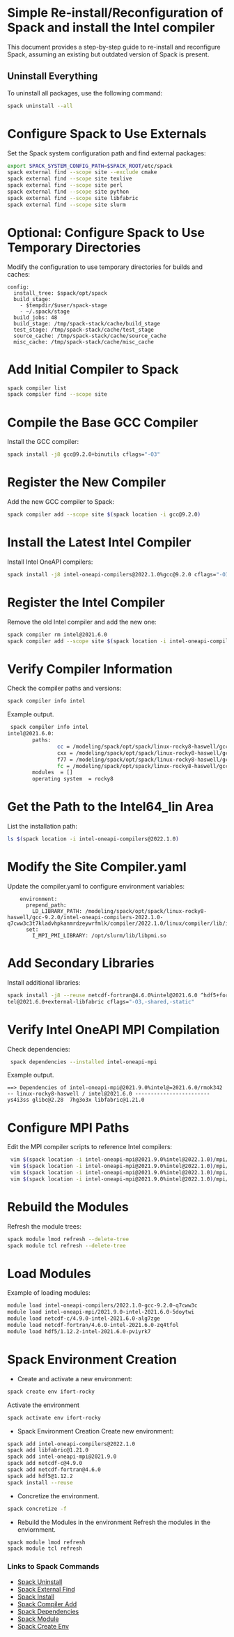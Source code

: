 
# Simple Re-install/Reconfiguration of Spack and install the Intel compiler 

This document provides a step-by-step guide to re-install and reconfigure Spack, assuming an existing but outdated version of Spack is present.

## Uninstall Everything

To uninstall all packages, use the following command:

```bash
spack uninstall --all
```

# Configure Spack to Use Externals
Set the Spack system configuration path and find external packages:

```bash
export SPACK_SYSTEM_CONFIG_PATH=$SPACK_ROOT/etc/spack
spack external find --scope site --exclude cmake
spack external find --scope site texlive 
spack external find --scope site perl 
spack external find --scope site python 
spack external find --scope site libfabric 
spack external find --scope site slurm 
```

# Optional: Configure Spack to Use Temporary Directories

Modify the configuration to use temporary directories for builds and caches:

```text
config:
  install_tree: $spack/opt/spack
  build_stage:
    - $tempdir/$user/spack-stage
    - ~/.spack/stage
  build_jobs: 48
  build_stage: /tmp/spack-stack/cache/build_stage
  test_stage: /tmp/spack-stack/cache/test_stage
  source_cache: /tmp/spack-stack/cache/source_cache
  misc_cache: /tmp/spack-stack/cache/misc_cache
```



# Add Initial Compiler to Spack  

```bash
spack compiler list
spack compiler find --scope site 
```

#  Compile the Base GCC Compiler

Install the GCC compiler:

```bash
spack install -j8 gcc@9.2.0+binutils cflags="-O3"
```

# Register the New Compiler
Add the new GCC compiler to Spack:

```bash 
spack compiler add --scope site $(spack location -i gcc@9.2.0)
```

# Install the Latest Intel Compiler
Install Intel OneAPI compilers:

```bash
spack install -j8 intel-oneapi-compilers@2022.1.0%gcc@9.2.0 cflags="-O3"
```

# Register the Intel Compiler
Remove the old Intel compiler and add the new one:


```bash 
spack compiler rm intel@2021.6.0
spack compiler add --scope site $(spack location -i intel-oneapi-compilers)/compiler/latest/linux/bin/intel64
```

# Verify Compiler Information
Check the compiler paths and versions:

```bash
spack compiler info intel
```

Example output. 

```bash
 spack compiler info intel
intel@2021.6.0: 
        paths:
                cc = /modeling/spack/opt/spack/linux-rocky8-haswell/gcc-9.2.0/intel-oneapi-compilers-2022.1.0-q7cww3c3t7kladvhpkanmrdzeywrfmlk/compiler/latest/linux/bin/intel64/icc
                cxx = /modeling/spack/opt/spack/linux-rocky8-haswell/gcc-9.2.0/intel-oneapi-compilers-2022.1.0-q7cww3c3t7kladvhpkanmrdzeywrfmlk/compiler/latest/linux/bin/intel64/icpc
                f77 = /modeling/spack/opt/spack/linux-rocky8-haswell/gcc-9.2.0/intel-oneapi-compilers-2022.1.0-q7cww3c3t7kladvhpkanmrdzeywrfmlk/compiler/latest/linux/bin/intel64/ifort
                fc = /modeling/spack/opt/spack/linux-rocky8-haswell/gcc-9.2.0/intel-oneapi-compilers-2022.1.0-q7cww3c3t7kladvhpkanmrdzeywrfmlk/compiler/latest/linux/bin/intel64/ifort
        modules  = []
        operating system  = rocky8
```

# Get the Path to the Intel64_lin Area
List the installation path:

```bash
ls $(spack location -i intel-oneapi-compilers@2022.1.0)
```

# Modify the Site Compiler.yaml 
Update the compiler.yaml to configure environment variables:

```text
    environment:
      prepend_path:
        LD_LIBRARY_PATH: /modeling/spack/opt/spack/linux-rocky8-haswell/gcc-9.2.0/intel-oneapi-compilers-2022.1.0-q7cww3c3t7kladvhpkanmrdzeywrfmlk/compiler/2022.1.0/linux/compiler/lib/intel64_lin
      set:
        I_MPI_PMI_LIBRARY: /opt/slurm/lib/libpmi.so
```


# Add Secondary Libraries
Install additional libraries:

```bash
spack install -j8 --reuse netcdf-fortran@4.6.0%intel@2021.6.0 ^hdf5+fortran+hl%intel@2021.6.0 ^netcdf-c@4.9.0%intel@2021.6.0 ^hdf5@1.12.2%intel@2021.6.0 ^intel-oneapi-mpi@2021.9.0%in
tel@2021.6.0+external-libfabric cflags="-O3,-shared,-static"
```

# Verify Intel OneAPI MPI Compilation
Check dependencies:

```bash
 spack dependencies --installed intel-oneapi-mpi
```

Example output.
```text
==> Dependencies of intel-oneapi-mpi@2021.9.0%intel@=2021.6.0/rmok342
-- linux-rocky8-haswell / intel@2021.6.0 ------------------------
ys4i3ss glibc@2.28  7hg3o3x libfabric@1.21.0
```

# Configure MPI Paths
Edit the MPI compiler scripts to reference Intel compilers:

```bash
 vim $(spack location -i intel-oneapi-mpi@2021.9.0%intel@2022.1.0)/mpi/2021.9.0/bin/mpiifort
 vim $(spack location -i intel-oneapi-mpi@2021.9.0%intel@2022.1.0)/mpi/2021.9.0/bin/mpifc
 vim $(spack location -i intel-oneapi-mpi@2021.9.0%intel@2022.1.0)/mpi/2021.9.0/bin/mpiicpc
 vim $(spack location -i intel-oneapi-mpi@2021.9.0%intel@2022.1.0)/mpi/2021.9.0/bin/mpiicc
```

# Rebuild the Modules
Refresh the module trees:

```bash
spack module lmod refresh --delete-tree
spack module tcl refresh --delete-tree
```

# Load Modules
Example of loading modules:

``` bash
module load intel-oneapi-compilers/2022.1.0-gcc-9.2.0-q7cww3c
module load intel-oneapi-mpi/2021.9.0-intel-2021.6.0-5doytwi
module load netcdf-c/4.9.0-intel-2021.6.0-alg7zge 
module load netcdf-fortran/4.6.0-intel-2021.6.0-zq4tfol 
module load hdf5/1.12.2-intel-2021.6.0-pviyrk7
```


# Spack Environment Creation
- Create and activate a new environment:

``` bash 
spack create env ifort-rocky
```

Activate the environment
```bash
spack activate env ifort-rocky
```

- Spack Environment Creation
Create new environment:

``` bash 
spack add intel-oneapi-compilers@2022.1.0
spack add libfabric@1.21.0
spack add intel-oneapi-mpi@2021.9.0 
spack add netcdf-c@4.9.0  
spack add netcdf-fortran@4.6.0
spack add hdf5@1.12.2
spack install --reuse 
```

- Concretize the environment.

```bash
spack concretize -f 
```

- Rebuild the Modules in the environment
Refresh the modules in the enviornment.

```bash
spack module lmod refresh 
spack module tcl refresh 
```

### Links to Spack Commands

- [Spack Uninstall](https://spack.readthedocs.io/en/latest/basic_usage.html#spack-uninstall)
- [Spack External Find](https://spack.readthedocs.io/en/latest/basic_usage.html#spack-external-find)
- [Spack Install](https://spack.readthedocs.io/en/latest/basic_usage.html#spack-install)
- [Spack Compiler Add](https://spack.readthedocs.io/en/latest/basic_usage.html#spack-compiler-add)
- [Spack Dependencies](https://spack.readthedocs.io/en/latest/basic_usage.html#spack-dependencies)
- [Spack Module](https://spack.readthedocs.io/en/latest/basic_usage.html#spack-module)
- [Spack Create Env](https://spack.readthedocs.io/en/latest/basic_usage.html#spack-environment)